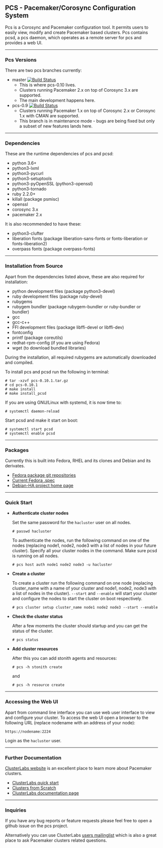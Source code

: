 ## PCS - Pacemaker/Corosync Configuration System

Pcs is a Corosync and Pacemaker configuration tool. It permits users to
easily view, modify and create Pacemaker based clusters. Pcs contains pcsd, a
pcs daemon, which operates as a remote server for pcs and provides a web UI.

---

### Pcs Versions

There are two pcs branches currently:
* master [![Build Status](https://travis-ci.org/ClusterLabs/pcs.svg?branch=master)](https://travis-ci.org/ClusterLabs/pcs)
  * This is where pcs-0.10 lives.
  * Clusters running Pacemaker 2.x on top of Corosync 3.x are supported.
  * The main development happens here.
* pcs-0.9 [![Build Status](https://travis-ci.org/ClusterLabs/pcs.svg?branch=pcs-0.9)](https://travis-ci.org/ClusterLabs/pcs)
  * Clusters running Pacemaker 1.x on top of Corosync 2.x or Corosync 1.x with 
    CMAN are supported.
  * This branch is in maintenance mode - bugs are being fixed but only a subset
    of new features lands here.

---

### Dependencies

These are the runtime dependencies of pcs and pcsd:
* python 3.6+
* python3-lxml
* python3-pycurl
* python3-setuptools
* python3-pyOpenSSL (python3-openssl)
* python3-tornado
* ruby 2.2.0+
* killall (package psmisc)
* openssl
* corosync 3.x
* pacemaker 2.x

It is also recommended to have these:
* python3-clufter
* liberation fonts (package liberation-sans-fonts or fonts-liberation or
  fonts-liberation2)
* overpass fonts (package overpass-fonts)

---

### Installation from Source

Apart from the dependencies listed above, these are also required for
installation:

* python development files (package python3-devel)
* ruby development files (package ruby-devel)
* rubygems
* rubygem bundler (package rubygem-bundler or ruby-bundler or bundler)
* gcc
* gcc-c++
* FFI development files (package libffi-devel or libffi-dev)
* fontconfig
* printf (package coreutils)
* redhat-rpm-config (if you are using Fedora)
* wget (to download bundled libraries)

During the installation, all required rubygems are automatically downloaded and
compiled.

To install pcs and pcsd run the following in terminal:
```shell
# tar -xzvf pcs-0.10.1.tar.gz
# cd pcs-0.10.1
# make install
# make install_pcsd
```

If you are using GNU/Linux with systemd, it is now time to:
```shell
# systemctl daemon-reload
```

Start pcsd and make it start on boot:
```shell
# systemctl start pcsd
# systemctl enable pcsd
```

---

### Packages

Currently this is built into Fedora, RHEL and its clones and Debian and its
derivates.
* [Fedora package git repositories](https://src.fedoraproject.org/rpms/pcs)
* [Current Fedora .spec](https://src.fedoraproject.org/rpms/pcs/blob/master/f/pcs.spec)
* [Debian-HA project home page](https://wiki.debian.org/Debian-HA)

---

### Quick Start

* **Authenticate cluster nodes**

  Set the same password for the `hacluster` user on all nodes.
  ```shell
  # passwd hacluster
  ```

  To authenticate the nodes, run the following command on one of the nodes
  (replacing node1, node2, node3 with a list of nodes in your future cluster).
  Specify all your cluster nodes in the command. Make sure pcsd is running on
  all nodes.
  ```shell
  # pcs host auth node1 node2 node3 -u hacluster
  ```

* **Create a cluster**

  To create a cluster run the following command on one node (replacing
  cluster\_name with a name of your cluster and node1, node2, node3 with a list
  of nodes in the cluster). `--start` and `--enable` will start your cluster
  and configure the nodes to start the cluster on boot respectively.
  ```shell
  # pcs cluster setup cluster_name node1 node2 node3 --start --enable
  ```

* **Check the cluster status**

   After a few moments the cluster should startup and you can get the status of
   the cluster.
   ```shell
   # pcs status
   ```

* **Add cluster resources**

   After this you can add stonith agents and resources:
   ```shell
   # pcs -h stonith create
   ```
   and
   ```shell
   # pcs -h resource create
   ```

---

### Accessing the Web UI

Apart from command line interface you can use web user interface to view and
configure your cluster. To access the web UI open a browser to the following
URL (replace nodename with an address of your node):
```
https://nodename:2224
```
Login as the `hacluster` user.

---

### Further Documentation

[ClusterLabs website](https://clusterlabs.org) is an excellent place to learn
more about Pacemaker clusters.
* [ClusterLabs quick start](https://clusterlabs.org/quickstart.html)
* [Clusters from Scratch](https://clusterlabs.org/pacemaker/doc/en-US/Pacemaker/2.0/html/Clusters_from_Scratch/index.html)
* [ClusterLabs documentation page](https://clusterlabs.org/pacemaker/doc/)

---

### Inquiries
If you have any bug reports or feature requests please feel free to open a
github issue on the pcs project.

Alternatively you can use ClusterLabs
[users mailinglist](https://oss.clusterlabs.org/mailman/listinfo/users)
which is also a great place to ask Pacemaker clusters related questions.
